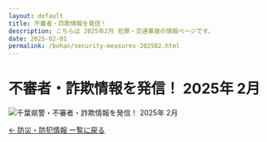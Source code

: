 ```yaml
---
layout: default
title: 不審者・詐欺情報を発信！
description: こちらは 2025年2月 犯罪・交通事故の情報ページです。
date: 2025-02-01
permalink: /bohan/security-measures-202502.html
---
```

 <main>
  <h1>不審者・詐欺情報を発信！ 2025年 2月</h1>
  <img src="{{ '/kairan/2025-03-01/images/202503_kairan27-small.jpg' | relative_url }}" 
       alt="千葉県警・不審者・詐欺情報を発信！ 2025年 2月" 
       data-medium-src="{{ '/kairan/2025-03-01/images/202503_kairan27-medium.jpg' | relative_url }}"
       data-large-src="{{ '/kairan/2025-03-01/images/202503_kairan27-large.jpg' | relative_url }}">
  <p><a href="{{ '/bohan/index.html' | relative_url }}">← 防災・防犯情報 一覧に戻る</a></p>
 </main>